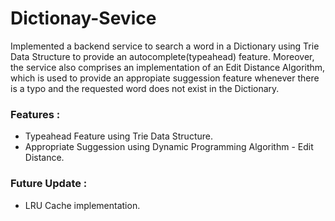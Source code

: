# Dictionay-Sevice
Implemented a backend service to search a word in a Dictionary using Trie Data Structure to provide an autocomplete(typeahead) feature. Moreover, the service also comprises an implementation of an Edit Distance Algorithm, which is used to provide an appropiate suggession feature whenever there is a typo and the requested word does not exist in the Dictionary.


### Features :
* Typeahead Feature using Trie Data Structure.
* Appropriate Suggession using Dynamic Programming Algorithm - Edit Distance.

### Future Update :
* LRU Cache implementation.
